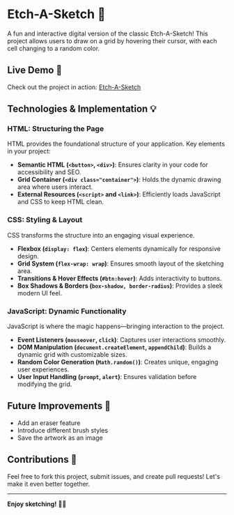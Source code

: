 # Etch-A-Sketch 🎨

A fun and interactive digital version of the classic Etch-A-Sketch! This project allows users to draw on a grid by hovering their cursor, with each cell changing to a random color.

## Live Demo 🚀  
Check out the project in action: [Etch-A-Sketch](https://cffampo.github.io/etch-a-sketch/)

## Technologies & Implementation 💡  

### **HTML: Structuring the Page**  
HTML provides the foundational structure of your application. Key elements in your project:  
- **Semantic HTML (`<button>`, `<div>`)**: Ensures clarity in your code for accessibility and SEO.  
- **Grid Container (`<div class="container">`)**: Holds the dynamic drawing area where users interact.  
- **External Resources (`<script>` and `<link>`)**: Efficiently loads JavaScript and CSS to keep HTML clean.  

### **CSS: Styling & Layout**  
CSS transforms the structure into an engaging visual experience.  
- **Flexbox (`display: flex`)**: Centers elements dynamically for responsive design.  
- **Grid System (`flex-wrap: wrap`)**: Ensures smooth layout of the sketching area.  
- **Transitions & Hover Effects (`#btn:hover`)**: Adds interactivity to buttons.  
- **Box Shadows & Borders (`box-shadow, border-radius`)**: Provides a sleek modern UI feel.  

### **JavaScript: Dynamic Functionality**  
JavaScript is where the magic happens—bringing interaction to the project.  
- **Event Listeners (`mouseover`, `click`)**: Captures user interactions smoothly.  
- **DOM Manipulation (`document.createElement`, `appendChild`)**: Builds a dynamic grid with customizable sizes.  
- **Random Color Generation (`Math.random()`)**: Creates unique, engaging user experiences.  
- **User Input Handling (`prompt`, `alert`)**: Ensures validation before modifying the grid.  

## **Future Improvements 🚀**  
- Add an eraser feature  
- Introduce different brush styles  
- Save the artwork as an image  

## **Contributions 🤝**  
Feel free to fork this project, submit issues, and create pull requests! Let's make it even better together.

---

**Enjoy sketching!** 🎨✨
